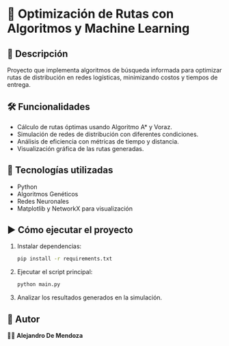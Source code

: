 # 📌 Optimización de Rutas con Algoritmos y Machine Learning  

## 📖 Descripción  
Proyecto que implementa algoritmos de búsqueda informada para optimizar rutas de distribución en redes logísticas, minimizando costos y tiempos de entrega.

## 🛠️ Funcionalidades  
- Cálculo de rutas óptimas usando Algoritmo A* y Voraz.  
- Simulación de redes de distribución con diferentes condiciones.  
- Análisis de eficiencia con métricas de tiempo y distancia.  
- Visualización gráfica de las rutas generadas.  

## 🚀 Tecnologías utilizadas  
- Python  
- Algoritmos Genéticos  
- Redes Neuronales  
- Matplotlib y NetworkX para visualización  

## ▶️ Cómo ejecutar el proyecto  
1. Instalar dependencias:  
   ```bash
   pip install -r requirements.txt
   ```
2. Ejecutar el script principal:  
   ```bash
   python main.py
   ```
3. Analizar los resultados generados en la simulación.  

## 📌 Autor  
👨‍💻 **Alejandro De Mendoza**
